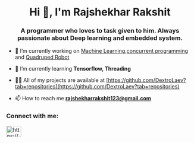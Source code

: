 <h1 align="center">Hi 👋, I'm Rajshekhar Rakshit</h1>
<h3 align="center">A programmer who loves to task given to him. Always passionate about Deep learning and embedded system.</h3>

- 🔭 I’m currently working on [Machine Learning](https://github.com/DextroLaev/ML-with-TF-2),[concurrent programming](https://github.com/DextroLaev/Concurrent-Programming) and [Quadruped Robot](https://github.com/TheUnsolvedDev/Spider-Bot)

- 🌱 I’m currently learning **Tensorflow, Threading**

- 👨‍💻 All of my projects are available at [https://github.com/DextroLaev?tab=repositories](https://github.com/DextroLaev?tab=repositories)

- 📫 How to reach me **rajshekharrakshit123@gmail.com**

<h3 align="left">Connect with me:</h3>
<p align="left">
<!-- <a href="https://dev.to/dextrolaev" target="blank"><img align="center" src="https://cdn.jsdelivr.net/npm/simple-icons@3.0.1/icons/dev-dot-to.svg" alt="dextrolaev" height="30" width="40" /></a> -->
<a href="https://linkedin.com/in/https://www.linkedin.com/in/rajshekhar-r-157277141/" target="blank"><img align="center" src="https://raw.githubusercontent.com/rahuldkjain/github-profile-readme-generator/master/src/images/icons/Social/linked-in-alt.svg" alt="https://www.linkedin.com/in/rajshekhar-r-157277141/" height="30" width="40" /></a>
